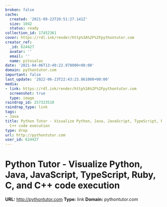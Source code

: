 ```yaml
---
broken: false
cache:
  created: '2021-09-22T20:51:27.141Z'
  size: 1042
  status: ready
collection_id: 17452361
cover: https://rdl.ink/render/http%3A%2F%2Fpythontutor.com
creator_ref:
  _id: 624427
  avatar: ''
  email: ''
  name: pitosalas
date: '2021-04-06T13:40:22.978000+00:00'
domain: pythontutor.com
important: false
last_update: '2022-06-23T22:43:23.861000+00:00'
media:
- link: https://rdl.ink/render/http%3A%2F%2Fpythontutor.com
  screenshot: true
  type: image
raindrop_id: 257323510
raindrop_type: link
tags:
- Java
title: Python Tutor - Visualize Python, Java, JavaScript, TypeScript, Ruby, C, and
  C++ code execution
type: drop
url: http://pythontutor.com
user_id: 624427
---
```


# Python Tutor - Visualize Python, Java, JavaScript, TypeScript, Ruby, C, and C++ code execution

**URL:** http://pythontutor.com
**Type:** link
**Domain:** pythontutor.com
